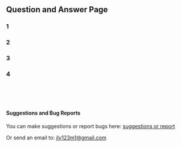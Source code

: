 ## Question and Answer Page



### 1

### 2


### 3


### 4





<br>
<br> 
<br> 



#### Suggestions and Bug Reports



You can make suggestions or report bugs here: <a href="https://github.com/skelet8801/TwTown/issues" target="_blank">suggestions or report</a>

Or send an email to: jly123m1@gmail.com

